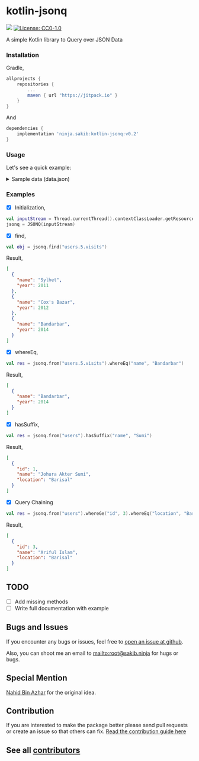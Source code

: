 kotlin-jsonq
===============
[![](https://jitpack.io/v/ninja.sakib/kotlin-jsonq.svg)](https://jitpack.io/#ninja.sakib/kotlin-jsonq) [![License: CC0-1.0](https://img.shields.io/badge/License-CC0%201.0-lightgrey.svg)](https://github.com/s4kibs4mi/kotin-jsonq/blob/master/LICENSE)

A simple Kotlin library to Query over JSON Data

### Installation

Gradle,
```gradle
allprojects {
    repositories {
        ...
        maven { url "https://jitpack.io" }
    }
}
```
And
```gradle
dependencies {
    implementation 'ninja.sakib:kotlin-jsonq:v0.2'
}
```

### Usage
Let's see a quick example:

<details><summary>Sample data (data.json)</summary>
```json
{
  "name": "products",
  "description": "Features product list",
  "vendor": {
    "name": "Computer Source BD",
    "email": "info@example.com",
    "website": "www.example.com"
  },
  "users": [
    {
      "id": 1,
      "name": "Johura Akter Sumi",
      "location": "Barisal"
    },
    {
      "id": 2,
      "name": "Mehedi Hasan Nahid",
      "location": "Barisal"
    },
    {
      "id": 3,
      "name": "Ariful Islam",
      "location": "Barishal"
    },
    {
      "id": 4,
      "name": "Suhel Ahmed",
      "location": "Sylhet"
    },
    {
      "id": 5,
      "name": "Firoz Serniabat",
      "location": "Gournodi"
    },
    {
      "id": 5,
      "name": "Musa Jewel",
      "location": "Barishal",
      "visits": [
        {
          "name": "Sylhet",
          "year": 2011
        },
        {
          "name": "Cox's Bazar",
          "year": 2012
        },
        {
          "name": "Bandarbar",
          "year": 2014
        }
      ]
    }
  ],
  "products": [
    {
      "id": 1,
      "city": "bsl",
      "name": "iPhone",
      "cat": 1,
      "price": 80000.5
    },
    {
      "id": 2,
      "city": null,
      "name": "macbook pro",
      "cat": 2,
      "price": 150000.1
    },
    {
      "id": 3,
      "city": "dhk",
      "name": "Redmi 3S Prime",
      "cat": 1,
      "price": 12000.1
    },
    {
      "id": 4,
      "city": null,
      "name": "Redmi 4X",
      "cat": 1,
      "price": 15000.1
    },
    {
      "id": 5,
      "city": "bsl",
      "name": "macbook air",
      "cat": 2,
      "price": 110000.00
    },
    {
      "id": 6,
      "city": null,
      "name": "macbook air 1",
      "cat": 2,
      "price": 81000.2
    }
  ],
  "cities": [
    {
      "id": 1,
      "name": "Barishal"
    },
    {
      "id": 2,
      "name": "Noakhali"
    },
    {
      "id": 3,
      "name": "Dhaka"
    },
    {
      "id": 4,
      "name": "Rajshahi"
    },
    {
      "id": 5,
      "name": "Chittagong"
    }
  ],
  "arr": [
    1,
    2,
    3,
    4
  ]
}
```
</details>

### Examples

- [x] Initialization,
```kotlin
val inputStream = Thread.currentThread().contextClassLoader.getResourceAsStream("data.json")
jsonq = JSONQ(inputStream)
```

- [x] find,
```kotlin
val obj = jsonq.find("users.5.visits")
```
Result,
```json
[
  {
    "name": "Sylhet",
    "year": 2011
  },
  {
    "name": "Cox's Bazar",
    "year": 2012
  },
  {
    "name": "Bandarbar",
    "year": 2014
  }
]
```

- [x] whereEq,
```kotlin
val res = jsonq.from("users.5.visits").whereEq("name", "Bandarbar")
```
Result,
```json
[
  {
    "name": "Bandarbar",
    "year": 2014
  }
]
```

- [x] hasSuffix,
```kotlin
val res = jsonq.from("users").hasSuffix("name", "Sumi")
```
Result,
```json
[
  {
    "id": 1,
    "name": "Johura Akter Sumi",
    "location": "Barisal"
  }
]
```

- [x] Query Chaining
```kotlin
val res = jsonq.from("users").whereGe("id", 3).whereEq("location", "Barisal").contains("name", "Is")
```
Result,
```json
[
  {
    "id": 3,
    "name": "Ariful Islam",
    "location": "Barisal"
  }
]
```

## TODO

- [ ] Add missing methods
- [ ] Write full documentation with example

## Bugs and Issues

If you encounter any bugs or issues, feel free to [open an issue at
github](https://github.com/s4kibs4mi/kotlin-jsonq/issues).

Also, you can shoot me an email to
<mailto:root@sakib.ninja> for hugs or bugs.

## Special Mention

[Nahid Bin Azhar](https://github.com/nahid) for the original idea.

## Contribution
If you are interested to make the package better please send pull requests or create an issue so that others can fix.
[Read the contribution guide here](CONTRIBUTING.md)

## See all [contributors](https://github.com/s4kibs4mi/kotlin-jsonq/graphs/contributors)
